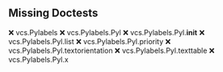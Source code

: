 Missing Doctests
----------------
:x:    vcs.Pylabels
:x:    vcs.Pylabels.Pyl
:x:    vcs.Pylabels.Pyl.__init__
:x:    vcs.Pylabels.Pyl.list
:x:    vcs.Pylabels.Pyl.priority
:x:    vcs.Pylabels.Pyl.textorientation
:x:    vcs.Pylabels.Pyl.texttable
:x:    vcs.Pylabels.Pyl.x
